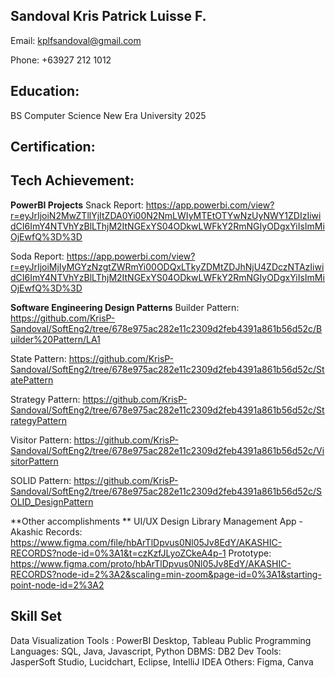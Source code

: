 ## Sandoval Kris Patrick Luisse F. 

Email: kplfsandoval@gmail.com

Phone: +63927 212 1012

## Education:
BS Computer Science
New Era University
2025

## Certification:


## Tech Achievement:
**PowerBI Projects** 
Snack Report: 
https://app.powerbi.com/view?r=eyJrIjoiN2MwZTllYjItZDA0Yi00N2NmLWIyMTEtOTYwNzUyNWY1ZDIzIiwidCI6ImY4NTVhYzBlLThjM2ItNGExYS04ODkwLWFkY2RmNGIyODgxYiIsImMiOjEwfQ%3D%3D

Soda Report: 
https://app.powerbi.com/view?r=eyJrIjoiMjIyMGYzNzgtZWRmYi00ODQxLTkyZDMtZDJhNjU4ZDczNTAzIiwidCI6ImY4NTVhYzBlLThjM2ItNGExYS04ODkwLWFkY2RmNGIyODgxYiIsImMiOjEwfQ%3D%3D




**Software Engineering Design Patterns**
Builder Pattern: 
https://github.com/KrisP-Sandoval/SoftEng2/tree/678e975ac282e11c2309d2feb4391a861b56d52c/Builder%20Pattern/LA1

State Pattern: 
https://github.com/KrisP-Sandoval/SoftEng2/tree/678e975ac282e11c2309d2feb4391a861b56d52c/StatePattern

Strategy Pattern: 
https://github.com/KrisP-Sandoval/SoftEng2/tree/678e975ac282e11c2309d2feb4391a861b56d52c/StrategyPattern

Visitor Pattern: 
https://github.com/KrisP-Sandoval/SoftEng2/tree/678e975ac282e11c2309d2feb4391a861b56d52c/VisitorPattern

SOLID Pattern: 
https://github.com/KrisP-Sandoval/SoftEng2/tree/678e975ac282e11c2309d2feb4391a861b56d52c/SOLID_DesignPattern

**Other accomplishments **
UI/UX Design
Library Management App - Akashic Records: https://www.figma.com/file/hbArTlDpvus0Nl05Jv8EdY/AKASHIC-RECORDS?node-id=0%3A1&t=czKzfJLyoZCkeA4p-1
Prototype: https://www.figma.com/proto/hbArTlDpvus0Nl05Jv8EdY/AKASHIC-RECORDS?node-id=2%3A2&scaling=min-zoom&page-id=0%3A1&starting-point-node-id=2%3A2

## Skill Set
Data Visualization Tools :  PowerBI Desktop, Tableau Public
Programming Languages: SQL, Java, Javascript, Python
DBMS: DB2
Dev Tools: JasperSoft Studio, Lucidchart, Eclipse, IntelliJ IDEA
Others: Figma, Canva
